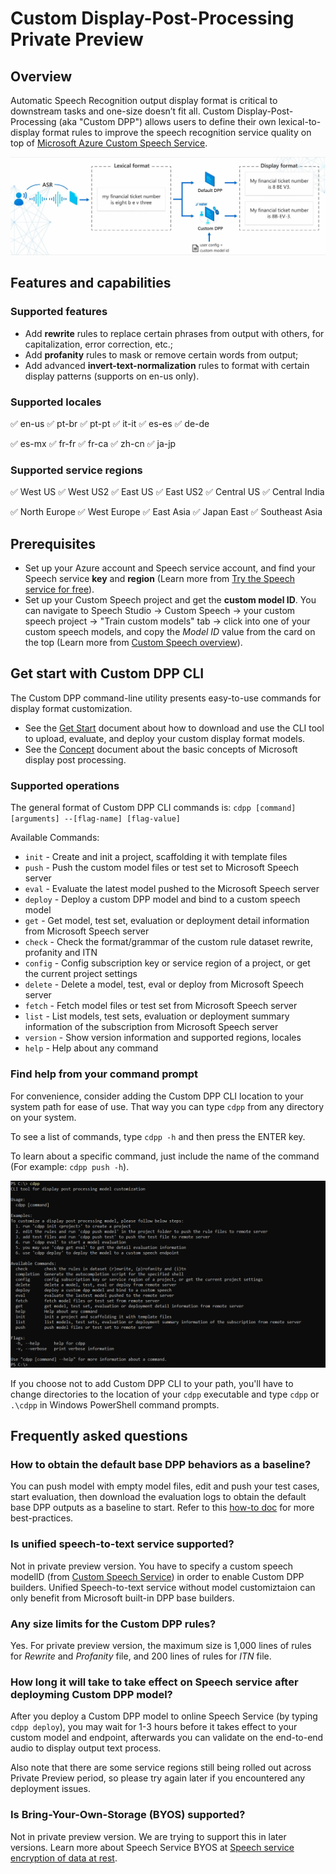 # Custom Display-Post-Processing Private Preview

## Overview

Automatic Speech Recognition output display format is critical to downstream tasks and one-size doesn’t fit all. Custom Display-Post-Processing (aka "Custom DPP") allows users to define their own lexical-to-display format rules to improve the speech recognition service quality on top of [Microsoft Azure Custom Speech Service](https://docs.microsoft.com/azure/cognitive-services/speech-service/custom-speech-overview).

![cdpp demo](pics/CDPP.jpg)

## Features and capabilities

### Supported features
* Add **rewrite** rules to replace certain phrases from output with others, for capitalization, error correction, etc.;
* Add **profanity** rules to mask or remove certain words from output;
* Add advanced **invert-text-normalization** rules to format with certain display patterns (supports on en-us only).

### Supported locales

:white_check_mark: en-us :white_check_mark: pt-br :white_check_mark: pt-pt :white_check_mark: it-it :white_check_mark: es-es :white_check_mark: de-de

:white_check_mark: es-mx :white_check_mark: fr-fr :white_check_mark: fr-ca :white_check_mark: zh-cn :white_check_mark: ja-jp 

### Supported service regions

:white_check_mark: West US :white_check_mark: West US2 :white_check_mark: East US :white_check_mark: East US2 :white_check_mark: Central US :white_check_mark: Central India

:white_check_mark: North Europe :white_check_mark: West Europe :white_check_mark: East Asia :white_check_mark: Japan East :white_check_mark: Southeast Asia


## Prerequisites

* Set up your Azure account and Speech service account, and find your Speech service **key** and **region** (Learn more from [Try the Speech service for free](https://docs.microsoft.com/azure/cognitive-services/speech-service/overview#try-the-speech-service-for-free)).
* Set up your Custom Speech project and get the **custom model ID**. You can navigate to Speech Studio -> Custom Speech -> your custom speech project -> "Train custom models" tab -> click into one of your custom speech models, and copy the *Model ID* value from the card on the top (Learn more from [Custom Speech overview](https://docs.microsoft.com/azure/cognitive-services/speech-service/custom-speech-overview)).



## Get start with Custom DPP CLI

The Custom DPP command-line utility presents easy-to-use commands for display format customization.

* See the [Get Start](GETSTART.md) document about how to download and use the CLI tool to upload, evaluate, and deploy your custom display format models.
* See the [Concept](CONCEPTS.md) document about the basic concepts of Microsoft display post processing.

### Supported operations

The general format of Custom DPP CLI commands is: `cdpp [command] [arguments] --[flag-name] [flag-value]`

Available Commands:
* `init` - Create and init a project, scaffolding it with template files
* `push` - Push the custom model files or test set to Microsoft Speech server
* `eval` - Evaluate the latest model pushed to the Microsoft Speech server
* `deploy` - Deploy a custom DPP model and bind to a custom speech model
* `get` - Get model, test set, evaluation or deployment detail information from Microsoft Speech server
* `check` - Check the format/grammar of the custom rule dataset rewrite, profanity and ITN
* `config` - Config subscription key or service region of a project, or get the current project settings
* `delete` - Delete a model, test, eval or deploy from Microsoft Speech server
* `fetch` - Fetch model files or test set from Microsoft Speech server
* `list` - List models, test sets, evaluation or deployment summary information of the subscription from Microsoft Speech server
* `version` - Show version information and supported regions, locales
* `help` - Help about any command

### Find help from your command prompt

For convenience, consider adding the Custom DPP CLI location to your system path for ease of use. That way you can type `cdpp` from any directory on your system.

To see a list of commands, type `cdpp -h` and then press the ENTER key.

To learn about a specific command, just include the name of the command (For example: `cdpp push -h`).

![cdpp command help example](pics/CLI.jpg)

If you choose not to add Custom DPP CLI to your path, you'll have to change directories to the location of your `cdpp` executable and type `cdpp` or `.\cdpp` in Windows PowerShell command prompts.


## Frequently asked questions

### How to obtain the default base DPP behaviors as a baseline?
You can push model with empty model files, edit and push your test cases, start evaluation, then download the evaluation logs to obtain the default base DPP outputs as a baseline to start. Refer to this [how-to doc](HOWTO.md#observe-the-default-behaviors-of-dpp-service) for more best-practices.

### Is unified speech-to-text service supported?
Not in private preview version. You have to specify a custom speech modelID (from [Custom Speech Service](https://docs.microsoft.com/azure/cognitive-services/speech-service/custom-speech-overview)) in order to enable Custom DPP builders. Unified Speech-to-text service without model customiztaion can only benefit from Microsoft built-in DPP base builders.

### Any size limits for the Custom DPP rules?
Yes. For private preview version, the maximum size is 1,000 lines of rules for *Rewrite* and *Profanity* file, and 200 lines of rules for *ITN* file.

### How long it will take to take effect on Speech service after deployming Custom DPP model?
After you deploy a Custom DPP model to online Speech Service (by typing `cdpp deploy`), you may wait for 1-3 hours before it takes effect to your custom model and endpoint, afterwards you can validate on the end-to-end audio to display output text process.

Also note that there are some service regions still being rolled out across Private Preview period, so please try again later if you encountered any deployment issues.

### Is Bring-Your-Own-Storage (BYOS) supported?
Not in private preview version. We are trying to support this in later versions. Learn more about Speech Service BYOS at [Speech service encryption of data at rest](https://docs.microsoft.com/azure/cognitive-services/speech-service/speech-encryption-of-data-at-rest). 


